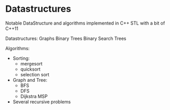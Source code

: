 # Datastructures
Notable DataStructure and algorithms implemented in C++
STL with a bit of C++11

Datastructures:
Graphs
Binary Trees
Binary Search Trees

Algorithms:
- Sorting:
  - mergesort
  - quicksort
  - selection sort
- Graph and Tree:
  - BFS
  - DFS
  - Dijkstra MSP
- Several recursive problems
